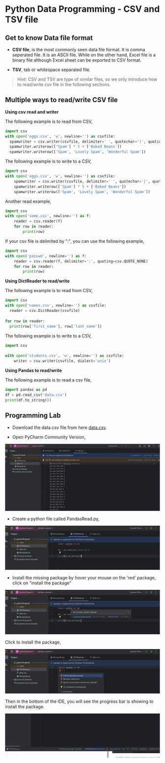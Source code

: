# Python Data Programming - CSV and TSV file

## Get to know Data file format

* **CSV file**, is the most commonly seen data file format. It is comma seperated file. It is an ASCII file. While on the other hand,
 Excel file is a binary file although Excel sheet can be exported to CSV format.

* **TSV**, tab or whitespace separated file.

> Hint: CSV and TSV are type of similar files, so we only introduce how to read/write csv file in the following sections.

## Multiple ways to read/write CSV file

**Using csv read and writer**

The following example is to read from CSV,

```python
import csv
with open('eggs.csv', 'w', newline='') as csvfile:
  spamwriter = csv.writer(csvfile, delimiter=' ', quotechar='|', quoting=csv.QUOTE_MINIMAL)
  spamwriter.writerow(['Spam'] * 5 + ['Baked Beans'])
  spamwriter.writerow(['Spam', 'Lovely Spam', 'Wonderful Spam'])
```
The following example is to write to a CSV,

```python
import csv
with open('eggs.csv', 'w', newline='') as csvfile:
    spamwriter = csv.writer(csvfile, delimiter=' ', quotechar='|', quoting=csv.QUOTE_MINIMAL)
    spamwriter.writerow(['Spam'] * 5 + ['Baked Beans'])
    spamwriter.writerow(['Spam', 'Lovely Spam', 'Wonderful Spam'])
```

Another read example,

```python
import csv
with open('some.csv', newline='') as f:
    reader = csv.reader(f)
    for row in reader:
        print(row)
```

If your csv file is delimited by ":", you can use the following example,

```python
import csv
with open('passwd', newline='') as f:
    reader = csv.reader(f, delimiter=':', quoting=csv.QUOTE_NONE)
    for row in reader:
        print(row)
```

**Using DictReader to read/write**

The following example is to read from CSV,

```python
import csv
with open('names.csv', newline='') as csvfile:
  reader = csv.DictReader(csvfile)

for row in reader:
  print(row['first_name'], row['last_name'])
```

The following example is to write to a CSV,

```python
import csv

with open('students.csv', 'w', newline='') as csvfile:
    writer = csv.writer(csvfile, dialect='unix')
```

**Using Pandas to read/write**

The following example is to read a csv file,

```python
import pandas as pd
df = pd.read_csv('data.csv')
print(df.to_string()) 
```

## Programming Lab

* Download the data.csv file from here [data.csv]("kevinli-webbertech.github.io/blog/md/courses/database/data.csv").

* Open PyCharm Community Version,

![csv_file.png](csv_file.png)

* Create a python file called PandasRead.py,

![PandasRead.png](PandasRead.png)

* Install the missing package by hover your mouse on the 'red' package, click on "install the package"

![install_package.png](install_package.png)

Click to install the package,

![install_package2.png](install_package2.png)

Then in the bottom of the IDE, you will see the progress bar is showing to install the package.

![install_package3.png](install_package3.png)